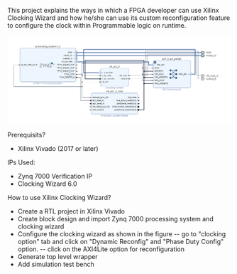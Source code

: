 This project explains the ways in which a FPGA developer can use Xilinx Clocking Wizard and how he/she can use its custom reconfiguration feature to configure the clock within Programmable logic on runtime.

![Block Design](images/block_design.png)

Prerequisits?
- Xilinx Vivado (2017 or later)

IPs Used:
- Zynq 7000 Verification IP
- Clocking Wizard 6.0

How to use Xilinx Clocking Wizard?

- Create a RTL project in Xilinx Vivado
- Create block design and import Zynq 7000 processing system and clocking wizard
- Configure the clocking wizard as shown in the figure 
	-- go to "clocking option" tab and click on "Dynamic Reconfig" and "Phase Duty Config" option.
        -- click on the AXI4Lite option for reconfiguration
- Generate top level wrapper
- Add simulation test bench






